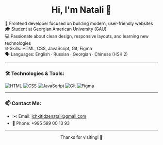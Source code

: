 <h1 align="center">Hi, I'm Natali 👋</h1>

🌱 Frontend developer focused on building modern, user-friendly websites  
🎓 Student at Georgian American University (GAU)  
💻 Passionate about clean design, responsive layouts, and learning new technologies  
🌐 Skills: HTML, CSS, JavaScript, Git, Figma  
🗣 Languages: English · Russian · Georgian · Chinese (HSK 2)

---

### 🛠 Technologies & Tools:
![HTML](https://img.shields.io/badge/-HTML5-E34F26?logo=html5&logoColor=white)
![CSS](https://img.shields.io/badge/-CSS3-1572B6?logo=css3)
![JavaScript](https://img.shields.io/badge/-JavaScript-F7DF1E?logo=javascript&logoColor=black)
![Git](https://img.shields.io/badge/-Git-F05032?logo=git&logoColor=white)
![Figma](https://img.shields.io/badge/-Figma-F24E1E?logo=figma&logoColor=white)

---

### 📫 Contact Me:
- ✉️ Email: ichkitidzenatali@gmail.com  
- 📱 Phone: +995 599 00 13 93

---

<p align="center">Thanks for visiting! 💙</p>
